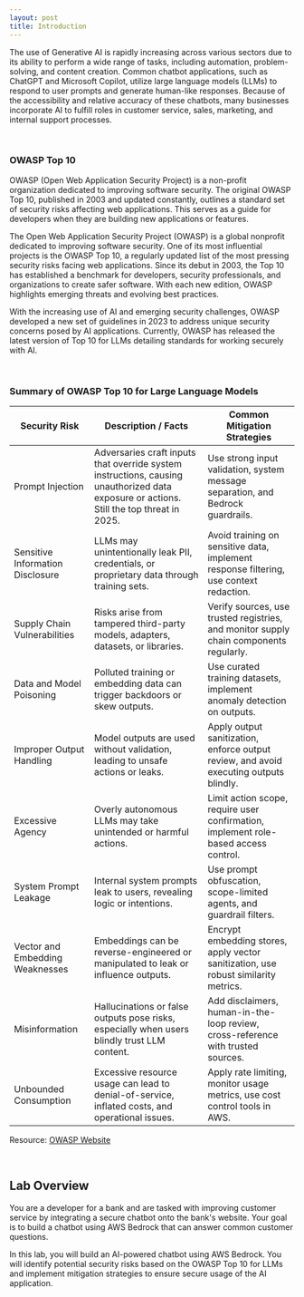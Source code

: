 ```yaml
---
layout: post
title: Introduction
---
```


The use of Generative AI is rapidly increasing across various sectors due to its ability to perform a wide range of tasks, including automation, problem-solving, and content creation. Common chatbot applications, such as ChatGPT and Microsoft Copilot, utilize large language models (LLMs) to respond to user prompts and generate human-like responses. Because of the accessibility and relative accuracy of these chatbots, many businesses incorporate AI to fulfill roles in customer service, sales, marketing, and internal support processes.

<br>

### OWASP Top 10

OWASP (Open Web Application Security Project) is a non-profit organization dedicated to improving software security. The original OWASP Top 10, published in 2003 and updated constantly, outlines a standard set of security risks affecting web applications. This serves as a guide for developers when they are building new applications or features.

The Open Web Application Security Project (OWASP) is a global nonprofit dedicated to improving software security. One of its most influential projects is the OWASP Top 10, a regularly updated list of the most pressing security risks facing web applications. Since its debut in 2003, the Top 10 has established a benchmark for developers, security professionals, and organizations to create safer software. With each new edition, OWASP highlights emerging threats and evolving best practices.

With the increasing use of AI and emerging security challenges, OWASP developed a new set of guidelines in 2023 to address unique security concerns posed by AI applications. Currently, OWASP has released the latest version of Top 10 for LLMs detailing standards for working securely with AI.

<br>

### Summary of OWASP Top 10 for Large Language Models

<table>
  <thead>
    <tr>
      <th>Security Risk</th>
      <th>Description / Facts</th>
      <th>Common Mitigation Strategies</th>
    </tr>
  </thead>
  <tbody>
    <tr>
      <td>Prompt Injection</td>
      <td>Adversaries craft inputs that override system instructions, causing unauthorized data exposure or actions. Still the top threat in 2025.</td>
      <td>Use strong input validation, system message separation, and Bedrock guardrails.</td>
    </tr>
    <tr>
      <td>Sensitive Information Disclosure</td>
      <td>LLMs may unintentionally leak PII, credentials, or proprietary data through training sets.</td>
      <td>Avoid training on sensitive data, implement response filtering, use context redaction.</td>
    </tr>
    <tr>
      <td>Supply Chain Vulnerabilities</td>
      <td>Risks arise from tampered third-party models, adapters, datasets, or libraries.</td>
      <td>Verify sources, use trusted registries, and monitor supply chain components regularly.</td>
    </tr>
    <tr>
      <td>Data and Model Poisoning</td>
      <td>Polluted training or embedding data can trigger backdoors or skew outputs.</td>
      <td>Use curated training datasets, implement anomaly detection on outputs.</td>
    </tr>
    <tr>
      <td>Improper Output Handling</td>
      <td>Model outputs are used without validation, leading to unsafe actions or leaks.</td>
      <td>Apply output sanitization, enforce output review, and avoid executing outputs blindly.</td>
    </tr>
    <tr>
      <td>Excessive Agency</td>
      <td>Overly autonomous LLMs may take unintended or harmful actions.</td>
      <td>Limit action scope, require user confirmation, implement role-based access control.</td>
    </tr>
    <tr>
      <td>System Prompt Leakage</td>
      <td>Internal system prompts leak to users, revealing logic or intentions.</td>
      <td>Use prompt obfuscation, scope-limited agents, and guardrail filters.</td>
    </tr>
    <tr>
      <td>Vector and Embedding Weaknesses</td>
      <td>Embeddings can be reverse-engineered or manipulated to leak or influence outputs.</td>
      <td>Encrypt embedding stores, apply vector sanitization, use robust similarity metrics.</td>
    </tr>
    <tr>
      <td>Misinformation</td>
      <td>Hallucinations or false outputs pose risks, especially when users blindly trust LLM content.</td>
      <td>Add disclaimers, human-in-the-loop review, cross-reference with trusted sources.</td>
    </tr>
    <tr>
      <td>Unbounded Consumption</td>
      <td>Excessive resource usage can lead to denial-of-service, inflated costs, and operational issues.</td>
      <td>Apply rate limiting, monitor usage metrics, use cost control tools in AWS.</td>
    </tr>
  </tbody>
</table>

Resource: [OWASP Website](https://genai.owasp.org/resource/owasp-top-10-for-llm-applications-2025/)

<br>

## Lab Overview

You are a developer for a bank and are tasked with improving customer service by integrating a secure chatbot onto the bank's website. Your goal is to build a chatbot using AWS Bedrock that can answer common customer questions.

In this lab, you will build an AI-powered chatbot using AWS Bedrock. You will identify potential security risks based on the OWASP Top 10 for LLMs and implement mitigation strategies to ensure secure usage of the AI application.
